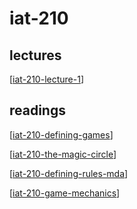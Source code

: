 # iat-210

## lectures

[[iat-210-lecture-1]]

## readings

[[iat-210-defining-games]]

[[iat-210-the-magic-circle]]

[[iat-210-defining-rules-mda]]

[[iat-210-game-mechanics]]

[//begin]: # "Autogenerated link references for markdown compatibility"
[iat-210-lecture-1]: iat-210-lecture-1 "iat-210-lecture-1"
[iat-210-defining-games]: iat-210-defining-games "iat-210-defining-games"
[iat-210-the-magic-circle]: iat-210-the-magic-circle "iat-210-the-magic-circle"
[iat-210-defining-rules-mda]: iat-210-defining-rules-mda "iat-210-defining-rules-mda"
[iat-210-game-mechanics]: iat-210-game-mechanics "iat-210-game-mechanics"
[//end]: # "Autogenerated link references"